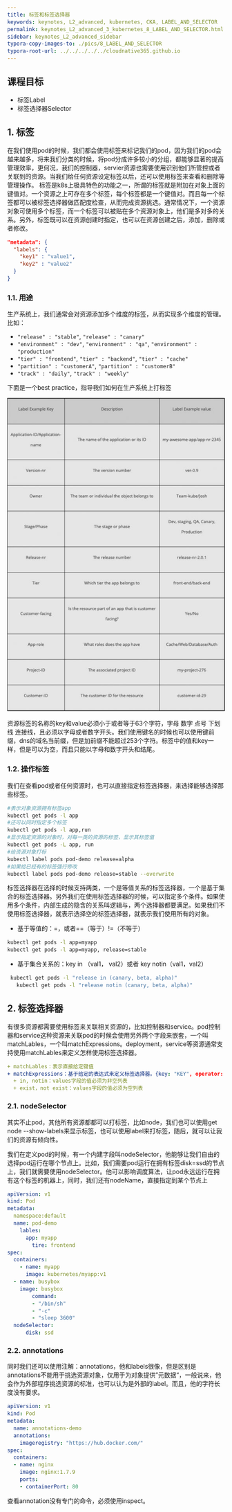 ```yaml
---
title: 标签和标签选择器
keywords: keynotes, L2_advanced, kubernetes, CKA, LABEL_AND_SELECTOR
permalink: keynotes_L2_advanced_3_kubernetes_8_LABEL_AND_SELECTOR.html
sidebar: keynotes_L2_advanced_sidebar
typora-copy-images-to: ./pics/8_LABEL_AND_SELECTOR
typora-root-url: ../../../../../cloudnative365.github.io
---
```


## 课程目标
- 标签Label
- 标签选择器Selector

## 1. 标签
在我们使用pod的时候，我们都会使用标签来标记我们的pod，因为我们的pod会越来越多，将来我们分类的时候，将pod分成许多较小的分组，都能够显著的提高管理效率，更何况，我们的控制器，servier资源也需要使用识别他们所管控或者关联到的资源。当我们给任何资源设定标签以后，还可以使用标签来查看和删除等管理操作。 标签是k8s上极具特色的功能之一，所谓的标签就是附加在对象上面的键值对。一个资源之上可存在多个标签，每个标签都是一个键值对。而且每一个标签都可以被标签选择器做匹配度检查，从而完成资源挑选。通常情况下，一个资源对象可使用多个标签，而一个标签可以被贴在多个资源对象上，他们是多对多的关系。另外，标签既可以在资源创建时指定，也可以在资源创建之后，添加，删除或者修改。

``` json
"metadata": {
  "labels": {
    "key1" : "value1",
    "key2" : "value2"
  }
}
```



### 1.1. 用途

生产系统上，我们通常会对资源添加多个维度的标签，从而实现多个维度的管理。比如：

- `"release" : "stable"`, `"release" : "canary"`
- `"environment" : "dev"`, `"environment" : "qa"`, `"environment" : "production"`
- `"tier" : "frontend"`, `"tier" : "backend"`, `"tier" : "cache"`
- `"partition" : "customerA"`, `"partition" : "customerB"`
- `"track" : "daily"`, `"track" : "weekly"`

下面是一个best practice，指导我们如何在生产系统上打标签

![file](/pages/keynotes/L2_advanced/3_kubernetes/pics/8_LABEL_AND_SELECTOR/2220a321c709574285f1301587484008.png)

资源标签的名称的key和value必须小于或者等于63个字符，字母 数字 点号 下划线 连接线，且必须以字母或者数字开头。我们使用键名的时候也可以使用键前缀，dns的域名当前缀，但是加前缀不能超过253个字符。标签中的值和key一样，但是可以为空，而且只能以字母和数字开头和结尾。

### 1.2. 操作标签

我们在查看pod或者任何资源时，也可以直接指定标签选择器，来选择能够选择那些标签。

 ``` bash
 #表示对象资源拥有标签app
 kubectl get pods -l app
 #还可以同时指定多个标签
 kubectl get pods -l app,run
 #显示指定资源的对象时，对每一类的资源的标签，显示其标签值
 kubectl get pods -L app, run
 #给资源对象打标
 kubectl label pods pod-demo release=alpha
 #如果给已经有的标签强行修改
 kubectl label pods pod-demo release=stable --overwrite
 ```

标签选择器在选择的时候支持两类，一个是等值关系的标签选择器，一个是基于集合的标签选择器。另外我们在使用标签选择器的时候，可以指定多个条件。如果使用多个条件，内部生成的隐含的关系叫逻辑与，两个选择器都要满足。如果我们不使用标签选择器，就表示选择空的标签选择器，就表示我们使用所有的对象。

+ 基于等值的：=，或者==（等于）!=（不等于）

 ``` bash
 kubectl get pods -l app=myapp
 kubectl get pods -l app=myapp, release=stable
 ```

+ 基于集合关系的：key in （val1， val2）或者 key notin（val1，val2）

 ``` bash
  kubectl get pods -l "release in (canary, beta, alpha)"
	kubectl get pods -l "release notin (canary, beta, alpha)"
 ```



## 2. 标签选择器

有很多资源都需要使用标签来关联相关资源的，比如控制器和service。pod控制器和service这种资源来关联pod的时候会使用另外两个字段来嵌套，一个叫matchLables，一个叫matchExpressions。deployment，service等资源通常支持使用matchLables来定义怎样使用标签选择器。

```yaml
+ matchLables：表示直接给定键值
+ matchExpressions：基于给定的表达式来定义标签选择器。{key: "KEY", operator: "POERATOR", values:[VAL1, VAL2, ...]}，这个表示把key和values做operator的比较，这种一般使用逻辑关系操作符，in，notin，exist，not exist
  + in, notin：values字段的值必须为非空列表
  + exist，not exist：values字段的值必须为空列表
```
### 2.1. nodeSelector

其实不止pod，其他所有资源都都可以打标签，比如node，我们也可以使用get node --show-labels来显示标签，也可以使用label来打标签，随后，就可以让我们的资源有倾向性。

我们在定义pod的时候，有一个内建字段叫nodeSelector，他能够让我们自由的选择pod运行在哪个节点上。比如，我们需要pod运行在拥有标签disk=ssd的节点上，我们就需要使用nodeSelector。他可以影响调度算法，让pod永远运行在拥有这个标签的机器上，同时，我们还有nodeName，直接指定到某个节点上
``` yaml
apiVersion: v1
kind: Pod
metadata:
  namespace:default
  name: pod-demo
	lables:
	  app: myapp
		tire: frontend
spec:
  containers:
	- name: myapp
	  image: kubernetes/myapp:v1
  - name: busybox
    image: busybox
		command:
		- "/bin/sh"
		- "-c"
		- "sleep 3600"
  nodeSelector:
	  disk: ssd
```

### 2.2. annotations

同时我们还可以使用注解：annotations，他和labels很像，但是区别是annotations不能用于挑选资源对象，仅用于为对象提供”元数据“，一般说来，他会作为外部程序挑选资源的标准，也可以认为是外部的label。而且，他的字符长度没有要求。

``` yaml
apiVersion: v1
kind: Pod
metadata:
  name: annotations-demo
  annotations:
    imageregistry: "https://hub.docker.com/"
spec:
  containers:
  - name: nginx
    image: nginx:1.7.9
    ports:
    - containerPort: 80
```

查看annotation没有专门的命令，必须使用inspect。